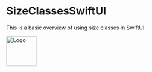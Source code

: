 # SizeClassesSwiftUI

This is a basic overview of using size classes in SwiftUI. 

<img src="SizeClassesSwiftUI/images/logo.png" alt="Logo" width="80" height="80">
